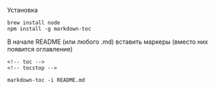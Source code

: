 Установка

```
brew install node
npm install -g markdown-toc
```

В начале README (или любого .md) вставить маркеры (вместо них появится оглавление)

```
<!-- toc -->
<!-- tocstop -->
```

`markdown-toc -i README.md`